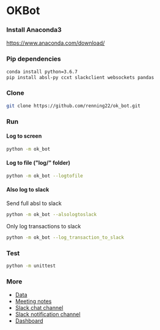 # OKBot

### Install Anaconda3
https://www.anaconda.com/download/

### Pip dependencies
```sh
conda install python=3.6.7
pip install absl-py ccxt slackclient websockets pandas
```

### Clone
```sh
git clone https://github.com/renning22/ok_bot.git
```

### Run

#### Log to screen
```sh
python -m ok_bot
```

#### Log to file ("log/" folder)
```sh
python -m ok_bot --logtofile
```

#### Also log to slack
Send full absl to slack
```sh
python -m ok_bot --alsologtoslack
```

Only log transactions to slack
```sh
python -m ok_bot --log_transaction_to_slack
```

### Test
```sh
python -m unittest
```

### More
* [Data](https://drive.google.com/open?id=1KwQDKQq31hzxEDAllOaH9rVQP7PL2eM_)
* [Meeting notes](https://paper.dropbox.com/doc/OK-Arbitrage-Meeting-Note--ASKaOlHQlfZ3PulilxnQfsNwAQ-qRg4c0Oou3OAp4c2eC8Vh)
* [Slack chat channel](https://chivesharvester.slack.com/messages/CEAFYFFFA/convo/CEAFYFFFA-1543129958.008600/)
* [Slack notification channel](https://chivesharvester.slack.com/messages/CC3CCUW65/convo/CEAFYFFFA-1543129958.008600/)
* [Dashboard](http://teb.ai)
